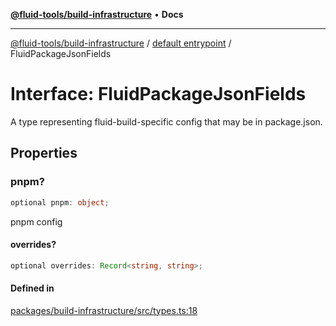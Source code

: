 [**@fluid-tools/build-infrastructure**](../../README.md) • **Docs**

***

[@fluid-tools/build-infrastructure](../../README.md) / [default entrypoint](../README.md) / FluidPackageJsonFields

# Interface: FluidPackageJsonFields

A type representing fluid-build-specific config that may be in package.json.

## Properties

### pnpm?

```ts
optional pnpm: object;
```

pnpm config

#### overrides?

```ts
optional overrides: Record<string, string>;
```

#### Defined in

[packages/build-infrastructure/src/types.ts:18](https://github.com/microsoft/FluidFramework/blob/main/build-tools/packages/build-infrastructure/src/types.ts#L18)
